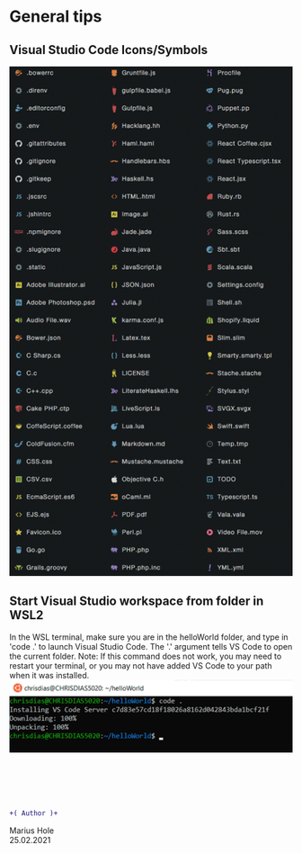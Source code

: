 # General tips

## Visual Studio Code Icons/Symbols
![x](/04-Marius/00-files/vsc-icon-symbols.png "x")  

## Start Visual Studio workspace from folder in WSL2

In the WSL terminal, make sure you are in the helloWorld folder, and type in 'code .' to launch Visual Studio Code. The '.' argument tells VS Code to open the current folder.
Note: If this command does not work, you may need to restart your terminal, or you may not have added VS Code to your path when it was installed.
![x](/04-Marius/00-files/vsc-start-workspace-from-wsl.png "x")  


<br><br><br><br>

```diff
+( Author )+
```
Marius Hole  
25.02.2021